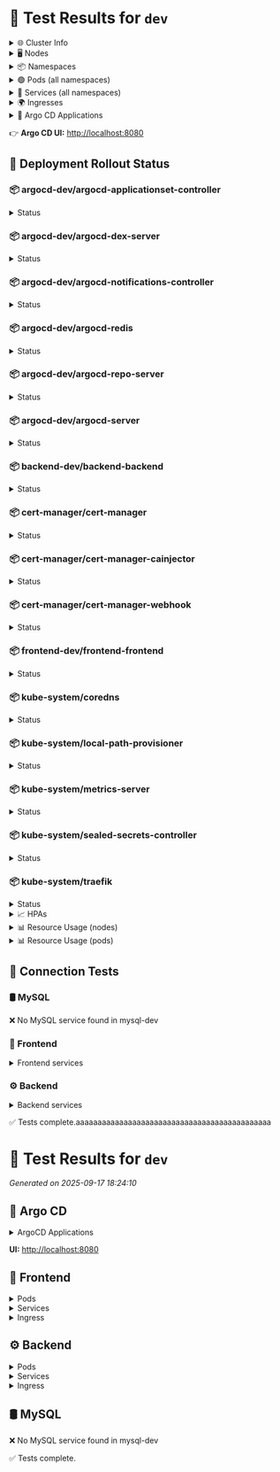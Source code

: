 # 🧪 Test Results for `dev`

<details><summary>🌐 Cluster Info</summary>

```bash
Kubernetes control plane is running at https://0.0.0.0:41053
CoreDNS is running at https://0.0.0.0:41053/api/v1/namespaces/kube-system/services/kube-dns:dns/proxy
Metrics-server is running at https://0.0.0.0:41053/api/v1/namespaces/kube-system/services/https:metrics-server:https/proxy

To further debug and diagnose cluster problems, use 'kubectl cluster-info dump'.
```
</details>

<details><summary>🖥️ Nodes</summary>

```bash
NAME                      STATUS   ROLES                  AGE   VERSION        INTERNAL-IP   EXTERNAL-IP   OS-IMAGE           KERNEL-VERSION     CONTAINER-RUNTIME
k3d-vyking-dev-agent-0    Ready    <none>                 15m   v1.31.5+k3s1   172.18.0.4    <none>        K3s v1.31.5+k3s1   6.8.0-79-generic   containerd://1.7.23-k3s2
k3d-vyking-dev-agent-1    Ready    <none>                 15m   v1.31.5+k3s1   172.18.0.3    <none>        K3s v1.31.5+k3s1   6.8.0-79-generic   containerd://1.7.23-k3s2
k3d-vyking-dev-server-0   Ready    control-plane,master   15m   v1.31.5+k3s1   172.18.0.2    <none>        K3s v1.31.5+k3s1   6.8.0-79-generic   containerd://1.7.23-k3s2
```
</details>

<details><summary>📦 Namespaces</summary>

```bash
NAME              STATUS   AGE
argocd-dev        Active   6m6s
backend-dev       Active   11s
cert-manager      Active   86s
default           Active   15m
frontend-dev      Active   11s
kube-node-lease   Active   15m
kube-public       Active   15m
kube-system       Active   15m
mysql-dev         Active   99s
```
</details>

<details><summary>🟢 Pods (all namespaces)</summary>

```bash
NAMESPACE      NAME                                                READY   STATUS              RESTARTS        AGE     IP          NODE                      NOMINATED NODE   READINESS GATES
argocd-dev     argocd-application-controller-0                     1/1     Running             0               4m28s   10.42.0.8   k3d-vyking-dev-agent-0    <none>           <none>
argocd-dev     argocd-applicationset-controller-78f49df558-2nvn9   1/1     Running             0               4m29s   10.42.1.5   k3d-vyking-dev-agent-1    <none>           <none>
argocd-dev     argocd-dex-server-796678d5bc-f55lk                  1/1     Running             3 (2m39s ago)   4m29s   10.42.0.7   k3d-vyking-dev-agent-0    <none>           <none>
argocd-dev     argocd-notifications-controller-6d84bf8458-hjrfv    1/1     Running             0               4m29s   10.42.2.7   k3d-vyking-dev-server-0   <none>           <none>
argocd-dev     argocd-redis-7c7fb7fc74-q2xr4                       1/1     Running             0               4m29s   10.42.2.6   k3d-vyking-dev-server-0   <none>           <none>
argocd-dev     argocd-repo-server-d587f667c-5r5l6                  1/1     Running             0               4m28s   10.42.0.6   k3d-vyking-dev-agent-0    <none>           <none>
argocd-dev     argocd-server-556b554c94-tc5gn                      1/1     Running             0               4m28s   10.42.1.6   k3d-vyking-dev-agent-1    <none>           <none>
backend-dev    backend-backend-66c96df8b-5rp7m                     0/1     ContainerCreating   0               2s      <none>      k3d-vyking-dev-server-0   <none>           <none>
backend-dev    backend-backend-66c96df8b-dnv6g                     0/1     ContainerCreating   0               2s      <none>      k3d-vyking-dev-agent-0    <none>           <none>
cert-manager   cert-manager-55c69bf5cf-sd7jz                       1/1     Running             0               82s     10.42.1.7   k3d-vyking-dev-agent-1    <none>           <none>
cert-manager   cert-manager-cainjector-5765b5f544-zbc8x            1/1     Running             0               82s     10.42.0.9   k3d-vyking-dev-agent-0    <none>           <none>
cert-manager   cert-manager-webhook-6b67444dc9-94h4h               1/1     Running             0               82s     10.42.2.8   k3d-vyking-dev-server-0   <none>           <none>
frontend-dev   frontend-frontend-b7fd5848b-kn27r                   0/1     Pending             0               1s      <none>      k3d-vyking-dev-agent-1    <none>           <none>
kube-system    coredns-ccb96694c-smlr4                             1/1     Running             0               15m     10.42.0.3   k3d-vyking-dev-agent-0    <none>           <none>
kube-system    helm-install-traefik-crd-c9g5m                      0/1     Completed           0               15m     10.42.0.2   k3d-vyking-dev-agent-0    <none>           <none>
kube-system    helm-install-traefik-r5vql                          0/1     Completed           0               15m     10.42.2.2   k3d-vyking-dev-server-0   <none>           <none>
kube-system    local-path-provisioner-5cf85fd84d-vd9nl             1/1     Running             0               15m     10.42.1.3   k3d-vyking-dev-agent-1    <none>           <none>
kube-system    metrics-server-5985cbc9d7-jk2p7                     1/1     Running             0               15m     10.42.1.2   k3d-vyking-dev-agent-1    <none>           <none>
kube-system    sealed-secrets-controller-5655858cbc-qndrs          1/1     Running             0               14m     10.42.2.3   k3d-vyking-dev-server-0   <none>           <none>
kube-system    svclb-traefik-437e912e-dbfwz                        2/2     Running             0               13m     10.42.1.4   k3d-vyking-dev-agent-1    <none>           <none>
kube-system    svclb-traefik-437e912e-fffgz                        2/2     Running             0               13m     10.42.2.4   k3d-vyking-dev-server-0   <none>           <none>
kube-system    svclb-traefik-437e912e-j5bpd                        2/2     Running             0               13m     10.42.0.4   k3d-vyking-dev-agent-0    <none>           <none>
kube-system    traefik-5d45fc8cc9-4lzmn                            1/1     Running             0               13m     10.42.2.5   k3d-vyking-dev-server-0   <none>           <none>
```
</details>

<details><summary>🔌 Services (all namespaces)</summary>

```bash
NAMESPACE      NAME                                    TYPE           CLUSTER-IP      EXTERNAL-IP                        PORT(S)                      AGE     SELECTOR
argocd-dev     argocd-application-controller-metrics   ClusterIP      10.43.123.131   <none>                             8082/TCP                     4m31s   app.kubernetes.io/instance=argocd,app.kubernetes.io/name=argocd-application-controller
argocd-dev     argocd-applicationset-controller        ClusterIP      10.43.118.147   <none>                             7000/TCP                     4m31s   app.kubernetes.io/instance=argocd,app.kubernetes.io/name=argocd-applicationset-controller
argocd-dev     argocd-dex-server                       ClusterIP      10.43.137.152   <none>                             5556/TCP,5557/TCP,5558/TCP   4m31s   app.kubernetes.io/instance=argocd,app.kubernetes.io/name=argocd-dex-server
argocd-dev     argocd-redis                            ClusterIP      10.43.97.116    <none>                             6379/TCP                     4m31s   app.kubernetes.io/instance=argocd,app.kubernetes.io/name=argocd-redis
argocd-dev     argocd-redis-metrics                    ClusterIP      None            <none>                             9121/TCP                     4m31s   app.kubernetes.io/component=redis,app.kubernetes.io/instance=argocd,app.kubernetes.io/name=argocd-redis
argocd-dev     argocd-repo-server                      ClusterIP      10.43.246.88    <none>                             8081/TCP                     4m31s   app.kubernetes.io/instance=argocd,app.kubernetes.io/name=argocd-repo-server
argocd-dev     argocd-repo-server-metrics              ClusterIP      10.43.213.226   <none>                             8084/TCP                     4m31s   app.kubernetes.io/instance=argocd,app.kubernetes.io/name=argocd-repo-server
argocd-dev     argocd-server                           ClusterIP      10.43.16.82     <none>                             80/TCP,443/TCP               4m31s   app.kubernetes.io/instance=argocd,app.kubernetes.io/name=argocd-server
backend-dev    backend-backend                         ClusterIP      10.43.91.33     <none>                             8081/TCP                     3s      app=backend-backend
cert-manager   cert-manager                            ClusterIP      10.43.245.57    <none>                             9402/TCP                     84s     app.kubernetes.io/component=controller,app.kubernetes.io/instance=cert-manager,app.kubernetes.io/name=cert-manager
cert-manager   cert-manager-cainjector                 ClusterIP      10.43.140.223   <none>                             9402/TCP                     84s     app.kubernetes.io/component=cainjector,app.kubernetes.io/instance=cert-manager,app.kubernetes.io/name=cainjector
cert-manager   cert-manager-webhook                    ClusterIP      10.43.47.254    <none>                             443/TCP,9402/TCP             84s     app.kubernetes.io/component=webhook,app.kubernetes.io/instance=cert-manager,app.kubernetes.io/name=webhook
default        kubernetes                              ClusterIP      10.43.0.1       <none>                             443/TCP                      15m     <none>
frontend-dev   frontend-frontend                       ClusterIP      10.43.244.199   <none>                             80/TCP                       1s      app=frontend-frontend
kube-system    kube-dns                                ClusterIP      10.43.0.10      <none>                             53/UDP,53/TCP,9153/TCP       15m     k8s-app=kube-dns
kube-system    metrics-server                          ClusterIP      10.43.225.22    <none>                             443/TCP                      15m     k8s-app=metrics-server
kube-system    sealed-secrets-controller               ClusterIP      10.43.51.93     <none>                             8080/TCP                     14m     name=sealed-secrets-controller
kube-system    sealed-secrets-controller-metrics       ClusterIP      10.43.206.49    <none>                             8081/TCP                     14m     name=sealed-secrets-controller
kube-system    traefik                                 LoadBalancer   10.43.71.108    172.18.0.2,172.18.0.3,172.18.0.4   80:32318/TCP,443:32663/TCP   13m     app.kubernetes.io/instance=traefik-kube-system,app.kubernetes.io/name=traefik
```
</details>

<details><summary>🌍 Ingresses</summary>

```bash
NAMESPACE      NAME                CLASS    HOSTS                ADDRESS   PORTS     AGE
frontend-dev   frontend-frontend   <none>   frontend-dev.local             80, 443   1s
```
</details>

<details><summary>🚦 Argo CD Applications</summary>

```bash
NAME                   SYNC STATUS   HEALTH STATUS
backend                Synced        Progressing
frontend               OutOfSync     Missing
mysql                  Unknown       Healthy
mysql-sealed-secrets   OutOfSync     Healthy
```
</details>

👉 **Argo CD UI:** [http://localhost:8080](http://localhost:8080)

## 🚀 Deployment Rollout Status
### 📦 argocd-dev/argocd-applicationset-controller
<details><summary>Status</summary>

```bash
deployment "argocd-applicationset-controller" successfully rolled out
```
</details>

### 📦 argocd-dev/argocd-dex-server
<details><summary>Status</summary>

```bash
deployment "argocd-dex-server" successfully rolled out
```
</details>

### 📦 argocd-dev/argocd-notifications-controller
<details><summary>Status</summary>

```bash
deployment "argocd-notifications-controller" successfully rolled out
```
</details>

### 📦 argocd-dev/argocd-redis
<details><summary>Status</summary>

```bash
deployment "argocd-redis" successfully rolled out
```
</details>

### 📦 argocd-dev/argocd-repo-server
<details><summary>Status</summary>

```bash
deployment "argocd-repo-server" successfully rolled out
```
</details>

### 📦 argocd-dev/argocd-server
<details><summary>Status</summary>

```bash
deployment "argocd-server" successfully rolled out
```
</details>

### 📦 backend-dev/backend-backend
<details><summary>Status</summary>

```bash
Waiting for deployment "backend-backend" rollout to finish: 0 of 2 updated replicas are available...
⚠️  backend-dev/backend-backend not ready
```
</details>

### 📦 cert-manager/cert-manager
<details><summary>Status</summary>

```bash
deployment "cert-manager" successfully rolled out
```
</details>

### 📦 cert-manager/cert-manager-cainjector
<details><summary>Status</summary>

```bash
deployment "cert-manager-cainjector" successfully rolled out
```
</details>

### 📦 cert-manager/cert-manager-webhook
<details><summary>Status</summary>

```bash
deployment "cert-manager-webhook" successfully rolled out
```
</details>

### 📦 frontend-dev/frontend-frontend
<details><summary>Status</summary>

```bash
deployment "frontend-frontend" successfully rolled out
```
</details>

### 📦 kube-system/coredns
<details><summary>Status</summary>

```bash
deployment "coredns" successfully rolled out
```
</details>

### 📦 kube-system/local-path-provisioner
<details><summary>Status</summary>

```bash
deployment "local-path-provisioner" successfully rolled out
```
</details>

### 📦 kube-system/metrics-server
<details><summary>Status</summary>

```bash
deployment "metrics-server" successfully rolled out
```
</details>

### 📦 kube-system/sealed-secrets-controller
<details><summary>Status</summary>

```bash
deployment "sealed-secrets-controller" successfully rolled out
```
</details>

### 📦 kube-system/traefik
<details><summary>Status</summary>

```bash
deployment "traefik" successfully rolled out
```
</details>

<details><summary>📈 HPAs</summary>

```bash
NAMESPACE      NAME                REFERENCE                      TARGETS                                     MINPODS   MAXPODS   REPLICAS   AGE
backend-dev    backend-backend     Deployment/backend-backend     cpu: <unknown>/70%, memory: <unknown>/70%   2         5         2          21s
frontend-dev   frontend-frontend   Deployment/frontend-frontend   cpu: <unknown>/70%, memory: <unknown>/80%   1         3         1          19s
```
</details>

<details><summary>📊 Resource Usage (nodes)</summary>

```bash
NAME                      CPU(cores)   CPU(%)   MEMORY(bytes)   MEMORY(%)   
k3d-vyking-dev-agent-0    680m         22%      706Mi           8%          
k3d-vyking-dev-agent-1    328m         10%      459Mi           5%          
k3d-vyking-dev-server-0   473m         15%      1070Mi          13%         
```
</details>

<details><summary>📊 Resource Usage (pods)</summary>

```bash
NAMESPACE      NAME                                                CPU(cores)   MEMORY(bytes)   
argocd-dev     argocd-application-controller-0                     170m         146Mi           
argocd-dev     argocd-applicationset-controller-78f49df558-2nvn9   7m           32Mi            
argocd-dev     argocd-dex-server-796678d5bc-f55lk                  1m           27Mi            
argocd-dev     argocd-notifications-controller-6d84bf8458-hjrfv    1m           70Mi            
argocd-dev     argocd-redis-7c7fb7fc74-q2xr4                       5m           2Mi             
argocd-dev     argocd-repo-server-d587f667c-5r5l6                  41m          95Mi            
argocd-dev     argocd-server-556b554c94-tc5gn                      13m          32Mi            
cert-manager   cert-manager-55c69bf5cf-sd7jz                       18m          24Mi            
cert-manager   cert-manager-cainjector-5765b5f544-zbc8x            4m           21Mi            
cert-manager   cert-manager-webhook-6b67444dc9-94h4h               7m           11Mi            
kube-system    coredns-ccb96694c-smlr4                             11m          28Mi            
kube-system    local-path-provisioner-5cf85fd84d-vd9nl             1m           9Mi             
kube-system    metrics-server-5985cbc9d7-jk2p7                     17m          21Mi            
kube-system    sealed-secrets-controller-5655858cbc-qndrs          2m           29Mi            
kube-system    svclb-traefik-437e912e-dbfwz                        0m           0Mi             
kube-system    svclb-traefik-437e912e-fffgz                        0m           0Mi             
kube-system    svclb-traefik-437e912e-j5bpd                        0m           0Mi             
kube-system    traefik-5d45fc8cc9-4lzmn                            5m           36Mi            
```
</details>

## 🔗 Connection Tests
### 🛢️ MySQL
❌ No MySQL service found in mysql-dev

### 🎨 Frontend
<details><summary>Frontend services</summary>

```bash
NAME                TYPE        CLUSTER-IP      EXTERNAL-IP   PORT(S)   AGE   SELECTOR
frontend-frontend   ClusterIP   10.43.244.199   <none>        80/TCP    21s   app=frontend-frontend
```
</details>

### ⚙️ Backend
<details><summary>Backend services</summary>

```bash
NAME              TYPE        CLUSTER-IP    EXTERNAL-IP   PORT(S)    AGE   SELECTOR
backend-backend   ClusterIP   10.43.91.33   <none>        8081/TCP   24s   app=backend-backend
```
</details>

✅ Tests complete.aaaaaaaaaaaaaaaaaaaaaaaaaaaaaaaaaaaaaaaaaaaaa
# 🧪 Test Results for `dev`
_Generated on 2025-09-17 18:24:10_

## 🚦 Argo CD
<details><summary>ArgoCD Applications</summary>

```bash
NAME                   SYNC STATUS   HEALTH STATUS
backend                Synced        Progressing
frontend               Synced        Progressing
mysql                  Unknown       Healthy
mysql-sealed-secrets   Synced        Healthy
```
</details>

**UI:** [http://localhost:8080](http://localhost:8080)

## 🎨 Frontend
<details><summary>Pods</summary>

```bash
NAME                                READY   STATUS    RESTARTS   AGE   IP          NODE                     NOMINATED NODE   READINESS GATES
frontend-frontend-b7fd5848b-kn27r   1/1     Running   0          23s   10.42.1.8   k3d-vyking-dev-agent-1   <none>           <none>
```
</details>

<details><summary>Services</summary>

```bash
NAME                TYPE        CLUSTER-IP      EXTERNAL-IP   PORT(S)   AGE   SELECTOR
frontend-frontend   ClusterIP   10.43.244.199   <none>        80/TCP    23s   app=frontend-frontend
```
</details>

<details><summary>Ingress</summary>

```bash
NAME                CLASS    HOSTS                ADDRESS   PORTS     AGE
frontend-frontend   <none>   frontend-dev.local             80, 443   22s
```
</details>

## ⚙️ Backend
<details><summary>Pods</summary>

```bash
NAME                              READY   STATUS    RESTARTS   AGE   IP           NODE                      NOMINATED NODE   READINESS GATES
backend-backend-66c96df8b-5rp7m   0/1     Running   0          24s   10.42.2.10   k3d-vyking-dev-server-0   <none>           <none>
backend-backend-66c96df8b-dnv6g   0/1     Running   0          24s   10.42.0.10   k3d-vyking-dev-agent-0    <none>           <none>
```
</details>

<details><summary>Services</summary>

```bash
NAME              TYPE        CLUSTER-IP    EXTERNAL-IP   PORT(S)    AGE   SELECTOR
backend-backend   ClusterIP   10.43.91.33   <none>        8081/TCP   25s   app=backend-backend
```
</details>

<details><summary>Ingress</summary>

```bash
```
</details>

## 🛢️ MySQL
❌ No MySQL service found in mysql-dev

✅ Tests complete.
